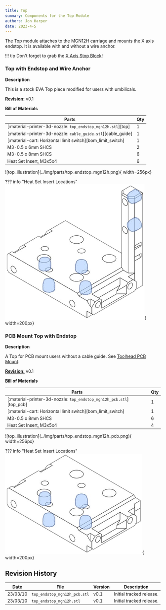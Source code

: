 ```yaml
---
title: Top
summary: Components for the Top Module
authors: Jon Harper
date: 2023-4-5
---
```


The Top module attaches to the MGN12H carriage and mounts the X axis endstop. It is available with and without a wire anchor.

!!! tip
    Don't forget to grab the [X Axis Stop Block](other.md#x-axis-stop-block)!

### Top with Endstop and Wire Anchor

<div markdown class="jh-grid-container jh-grid-2">
<div markdown class="jh-grid-para">

**Description**

This is a stock EVA Top piece modified for users with umbilicals.

[**Revision:**](#revision-history) v0.1

**Bill of Materials**

| Parts     | Qty |
|-----------|-----|
| [:material-printer-3d-nozzle: `top_endstop_mgn12h.stl`][top] | 1 |
| [:material-printer-3d-nozzle: `cable_guide.stl`][cable_guide] | 1 |
| [:material-cart: Horizontal limit switch][bom_limit_switch]  | 1 |
| M3-0.5 x 6mm SHCS | 2 |
| M3-0.5 x 8mm SHCS | 6 |
| Heat Set Insert, M3x5x4  | 6 |

</div>
<div markdown class="jh-grid-img">
![top_illustration](../img/parts/top_endstop_mgn12h.png){ width=256px}

??? info "Heat Set Insert Locations"
    ![top_pcb_illustration](../img/inserts/top.png){ width=200px}
</div>
</div>

### PCB Mount Top with Endstop

<div markdown class="jh-grid-container jh-grid-2">
<div markdown class="jh-grid-para">

**Description**

A Top for PCB mount users without a cable guide. See [Toolhead PCB Mount](#toolhead-pcb-mount).

[**Revision:**](#revision-history) v0.1

**Bill of Materials**

| Parts     | Qty |
|-----------|-----|
| [:material-printer-3d-nozzle: `top_endstop_mgn12h_pcb.stl`][top_pcb] | 1 |
| [:material-cart: Horizontal limit switch][bom_limit_switch]  | 1 |
| M3-0.5 x 8mm SHCS         | 6 |
| Heat Set Insert, M3x5x4   | 4 |

</div>
<div markdown class="jh-grid-img">
![top_illustration](../img/parts/top_endstop_mgn12h_pcb.png){ width=256px}

??? info "Heat Set Insert Locations"
    ![top_pcb_illustration](../img/inserts/top_pcb.png){ width=200px}
</div>
</div>

## Revision History

| Date | File | Version | Description |
|------|------|---------|-------------|
| 23/03/10 | `top_endstop_mgn12h_pcb.stl`   | v0.1 | Initial tracked release. |
| 23/03/10 | `top_endstop_mgn12h.stl`       | v0.1 | Initial tracked release. |
